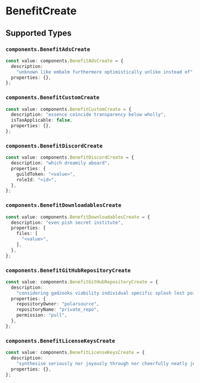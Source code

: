 # BenefitCreate


## Supported Types

### `components.BenefitAdsCreate`

```typescript
const value: components.BenefitAdsCreate = {
  description:
    "unknown like embalm furthermore optimistically unlike instead of",
  properties: {},
};
```

### `components.BenefitCustomCreate`

```typescript
const value: components.BenefitCustomCreate = {
  description: "essence coincide transparency below wholly",
  isTaxApplicable: false,
  properties: {},
};
```

### `components.BenefitDiscordCreate`

```typescript
const value: components.BenefitDiscordCreate = {
  description: "which dreamily aboard",
  properties: {
    guildToken: "<value>",
    roleId: "<id>",
  },
};
```

### `components.BenefitDownloadablesCreate`

```typescript
const value: components.BenefitDownloadablesCreate = {
  description: "even pish secret institute",
  properties: {
    files: [
      "<value>",
    ],
  },
};
```

### `components.BenefitGitHubRepositoryCreate`

```typescript
const value: components.BenefitGitHubRepositoryCreate = {
  description:
    "considering gadzooks viability individual specific splash lest pointless over quietly",
  properties: {
    repositoryOwner: "polarsource",
    repositoryName: "private_repo",
    permission: "pull",
  },
};
```

### `components.BenefitLicenseKeysCreate`

```typescript
const value: components.BenefitLicenseKeysCreate = {
  description:
    "synthesise seriously nor joyously through nor cheerfully neatly juvenile instead",
  properties: {},
};
```

